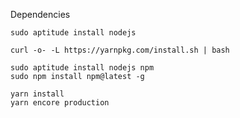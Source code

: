 
Dependencies

    sudo aptitude install nodejs
    
    curl -o- -L https://yarnpkg.com/install.sh | bash
    
    sudo aptitude install nodejs npm
    sudo npm install npm@latest -g

    yarn install
    yarn encore production
